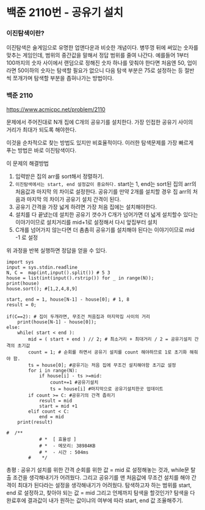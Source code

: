 # 백준 2110번 - 공유기 설치

### 이진탐색이란?

이진탐색은 술게임으로 유명한 업앤다운과 비슷한 개념이다.
병뚜껑 뒤에 써있는 숫자를 맞추는 게임인데, 범위의 중간값을 말해서 정답 범위를 줄여 나간다.
예를들어 1부터 100까지의 숫자 사이에서 랜덤으로 정해진 숫자 하나를 맞춰야 한다면
처음엔 50, 업이라면 50이하의 숫자는 탐색할 필요가 없으니 다음 탐색 부분은 75로 설정하는 등 절반씩 쪼개가며 탐색할 부분을 좁혀나가는 방법이다.

### 백준 2110

https://www.acmicpc.net/problem/2110

문제에서 주어진대로 N개 집에 C개의 공유기를 설치한다.
가장 인접한 공유기 사이의 거리가 최대가 되도록 해야한다.

이것을 순차적으로 찾는 방법도 있지만 비효율적이다. 이러한 탐색문제를 가장 빠르게 푸는 방법은 바로 이진탐색이다.

이 문제의 해결방법

1. 입력받은 집의 arr를 sort해서 정렬하기.
2. `이진탐색에서는 start, end 설정값이 중요하다.` start는 1, end는 sort된 집의 arr의 처음값과 마지막 의 차이로 설정한다. 공유기를 만약 2개를 설치할 경우 집 arr의 처음과 마지막 의 차이가 공유기 설치 간격이 된다.
3. 공유기 간격을 가장 넓게 하려면 가장 처음 집에는 설치해야한다.
4. 설치를 다 끝냈는데 설치한 공유기 갯수가 C개가 넘어가면 더 넓게 설치할수 있다는 이야기이므로 설치거리를 mid+1로 설정해서 다시 앞집부터 설치
5. C개를 넘어가지 않는다면 더 촘촘히 공유기를 설치해야 된다는 이야기이므로 mid -1 로 설정

위 과정을 반복 실행하면 정답을 얻을 수 있다.

```
import sys
input = sys.stdin.readline
N, C =  map(int,input().split()) # 5 3
house = list(int(input().rstrip()) for _ in range(N));
print(house)
house.sort(); #[1,2,4,8,9]

start, end = 1, house[N-1] - house[0]; # 1, 8
result = 0;

if(C==2): # 집이 두개라면, 무조건 처음집과 마지막집 사이의 거리
    print(house[N-1] - house[0]);
else:
    while( start < end ):
        mid = ( start + end ) // 2; # 최소거리 + 최대거리 / 2 = 공유기설치 간격의 초기값
        count = 1; # 순회를 하면서 공유기 설치를 count 해야하므로 1로 초기화 해줘야 함.
        ts = house[0]; #공유기는 처음 집에 무조건 설치해야함 초기값 설정
        for i in range(N):
            if house[i] - ts >=mid:
                count+=1 #공유기설치
                ts = house[i] #마지막으로 공유기설치한곳 업데이트
        if count >= C: #공유기의 간격 좁히기
            result = mid
            start = mid +1
        elif count < C:
            end = mid
    print(result)

#  /**
            # *  [ 효율성 ]
            # *  - 메모리: 38984KB
            # *  - 시간 : 504ms
        #    */
```

총평 : 공유기 설치를 위한 간격 순회를 위한 값 = mid 로 설정해놓는 것과,
while문 탈출 조건을 생각해내기가 어려웠다.
그리고 공유기를 맨 처음값에 무조건 설치를 해야 간격이 최대가 된다라는 설정을 생각해내기가 어려웠다.
탐색하고자 하는 범위를 start, end 로 설정하고, 찾아야 되는 값 = mid
그리고 언제까지 탐색을 할것인가?
탐색을 다 완료후에 결과값이 내가 원하는 값이냐의 여부에 따라 start, end 값 조율해주기.
